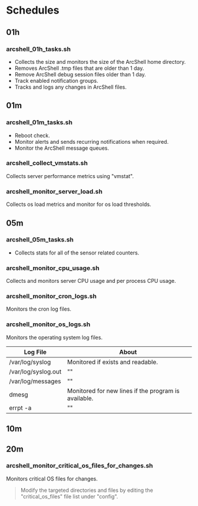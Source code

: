 # Schedules

## 01h

### arcshell_01h_tasks.sh

* Collects the size and monitors the size of the ArcShell home directory.
* Removes ArcShell .tmp files that are older than 1 day.
* Remove ArcShell debug session files older than 1 day. 
* Track enabled notification groups.
* Tracks and logs any changes in ArcShell files.

## 01m

### arcshell_01m_tasks.sh

* Reboot check.
* Monitor alerts and sends recurring notifications when required.
* Monitor the ArcShell message queues.

### arcshell_collect_vmstats.sh

Collects server performance metrics using "vmstat".

### arcshell_monitor_server_load.sh

Collects os load metrics and monitor for os load thresholds.

## 05m

### arcshell_05m_tasks.sh

* Collects stats for all of the sensor related counters.

### arcshell_monitor_cpu_usage.sh

Collects and monitors server CPU usage and per process CPU usage.

### arcshell_monitor_cron_logs.sh

Monitors the cron log files.

### arcshell_monitor_os_logs.sh

Monitors the operating system log files.

Log File | About |
-- | -- |
/var/log/syslog | Monitored if exists and readable. |
/var/log/syslog.out | "" | 
/var/log/messages | "" | 
dmesg | Monitored for new lines if the program is available. | 
errpt -a | "" |

## 10m

## 20m

### arcshell_monitor_critical_os_files_for_changes.sh

Monitors critical OS files for changes. 

> Modify the targeted directories and files by editing the "critical_os_files" file list under "config".


